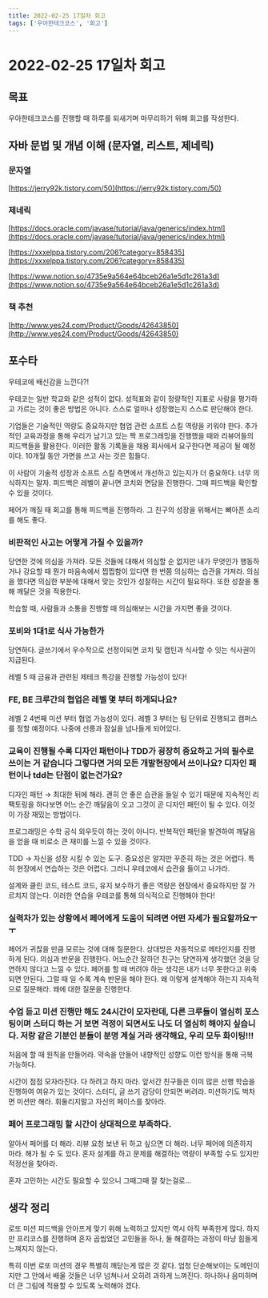 ```yaml
---
title: 2022-02-25 17일차 회고
tags: ['우아한테크코스', '회고']
---
```


# 2022-02-25 17일차 회고

<CenterImage image-src=https://user-images.githubusercontent.com/59357153/152970395-a31c8134-fc89-449f-b4dc-441e03df929c.png />

## 목표

우아한테크코스를 진행할 때 하루를 되새기며 마무리하기 위해 회고를 작성한다.

## 자바 문법 및 개념 이해 (문자열, 리스트, 제네릭)

### 문자열

[https://jerry92k.tistory.com/50](https://jerry92k.tistory.com/50)

### 제네릭

[https://docs.oracle.com/javase/tutorial/java/generics/index.html](https://docs.oracle.com/javase/tutorial/java/generics/index.html)

[https://xxxelppa.tistory.com/206?category=858435](https://xxxelppa.tistory.com/206?category=858435)

[https://www.notion.so/4735e9a564e64bceb26a1e5d1c261a3d](https://www.notion.so/4735e9a564e64bceb26a1e5d1c261a3d)

### 책 추천

[http://www.yes24.com/Product/Goods/42643850](http://www.yes24.com/Product/Goods/42643850)

## 포수타

우테코에 배신감을 느낀다?! 

우테코는 일반 학교와 같은 성적이 없다. 성적표와 같이 정량적인 지표로 사람을 평가하고 가르는 것이 좋은 방법은 아니다. 스스로 얼마나 성장했는지 스스로  판단해야 한다.

기업들은 기술적인 역량도 중요하지만 협업 관련 소프트 스킬 역량을 키워야 한다. 추가적인 교육과정을 통해 우리가 남기고 있는 짝 프로그래밍을 진행했을 때와 리뷰어들의 피드백들을 활용한다. 이러한 활동 기록들을 채용 회사에서 요구한다면 제공이 될 예정이다. 10개월 동안 가면을 쓰고 사는 것은 힘들다. 

이 사람이 기술적 성장과 소프트 스킬 측면에서 개선하고 있는지가 더 중요하다. 너무 의식하지는 말자. 피드백은 레벨이 끝나면 코치와 면담을 진행한다. 그때 피드백을 확인할 수 있을 것이다.

페어가 깨질 때 회고를 통해 피드백을 진행하라. 그 친구의 성장을 위해서는 뼈아픈 소리를 해도 좋다.

### 비판적인 사고는 어떻게 가질 수 있을까?

당연한 것에 의심을 가져라. 모든 것들에 대해서 의심할 순 없지만 내가 무엇인가 행동하거나 강요할 때 뭔가 마음속에서 찝찝함이 있다면 한 번쯤 의심하는 습관을 가져라. 의심을 했다면 의심한 부분에 대해서 맞는 것인가 성찰하는 시간이 필요하다. 또한 성찰을 통해 깨달은 것을 적용한다.

학습할 때, 사람들과 소통을 진행할 때 의심해보는 시간을 가지면 좋을 것이다.

### 포비와 1대1로 식사 가능한가

당연하다. 글쓰기에서 우수작으로 선정이되면 코치 및 캡틴과 식사할 수 잇는 식사권이 지급된다.

레벨 5 때 금융과 관련된 제테크 특강을 진행할 가능성이 있다!

### FE, BE 크루간의 협업은 레벨 몇 부터 하게되나요?

레벨 2 4번째 미션 부터 협업 가능성이 있다. 레벨 3 부터는 팀 단위로 진행되고 캠퍼스를 정할 예정이다. 나중에 선릉과 잠실을 넘나들게 되어있다.

### 교육이 진행될 수록 디자인 패턴이나 TDD가 굉장히 중요하고 거의 필수로 쓰이는 거 같습니다 그렇다면 거의 모든 개발현장에서 쓰이나요? 디자인 패턴이나 tdd는 단점이 없는건가요?

디자인 패턴 → 최대한 뒤에 해라. 괜히 안 좋은 습관을 들일 수 있기 때문에 지속적인 리팩토링을 하다보면 어느 순간 깨달음이 오고 그것이 곧 디자인 패턴이 될 수 있다. 이것이 가장 재밌는 방법이다.

프로그래밍은 수학 공식 외우듯이 하는 것이 아니다. 반복적인 패턴을 발견하여 깨달음을 얻을 때 비로소 큰 재미를 느낄 수 있을 것이다.

TDD → 자신을 성장 시킬 수 있는 도구. 중요성은 알지만 꾸준히 하는 것은 어렵다. 특히 현장에서 연습하는 것은 어렵다. 그러니 우테코에서 습관을 들이고 나가라.

설계와 클린 코드, 테스트 코드, 유지 보수하기 좋은 역량은 현장에서 중요하지만 잘 가르치지 않는다. 이러한 연습을 우테코를 통해 의식적으로 진행해야 한다!

### 실력차가 있는 상황에서 페어에게 도움이 되려면 어떤 자세가 필요할까요ㅜㅜ

페어가 귀찮을 만큼 모르는 것에 대해 질문한다. 상대방은 자동적으로 메타인지를 진행하게 된다. 의심과 반문을 진행한다. 어느순간 잘하던 친구는 당연하게 생각했던 것을 당연하지 않다고 느낄 수 있다. 페어를 할 때 버려야 하는 생각은 내가 너무 못한다고 위축되면 안된다. 그럴 때 일 수록 계속 반문을 해야 한다. 왜 이렇게 설계해야 하는지 지속적으로 질문해라. 왜에 대한 질문을 진행한다.

### 수업 듣고 미션 진행만 해도 24시간이 모자란데, 다른 크루들이 열심히 포스팅이며 스터디 하는 거 보면 걱정이 되면서도 나도 더 열심히 해야지 싶습니다. 저랑 같은 기분인 분들이 분명 계실 거라 생각해요, 우리 모두 화이팅!!!

처음에 할 때 원칙을 만들어라. 약속을 만들어 내향적인 성향도 이런 방식을 통해 극복 가능하다.

시간이 점점 모자라진다. 다 하려고 하지 마라. 앞서간 친구들은 이미 많은 선행 학습을 진행하여 여유가 있는 것이다. 스터디, 글 쓰기 감당이 안되면 버려라. 미션하기도 벅차면 미션만 해라. 휘둘리지말고 자신의 페이스를 찾아라.

### 페어 프로그래밍 할 시간이 상대적으로 부족하다.

알아서 페어를 더 해라. 리뷰 요청 보낸 뒤 하고 싶으면 더 해라. 너무 페어에 의존하지 마라. 해가 될 수 도 있다. 혼자 설계를 하고 문제를 해결하는 역량이 부족할 수도 있지만 적정선을 찾아라.

혼자 고민하는 시간도 필요할 수 있으니 그때그때 잘 찾는걸로...

## 생각 정리

로또 미션 피드백을 안아프게 맞기 위해 노력하고 있지만 역시 아직 부족한게 많다. 하지만 프리코스를 진행하며 혼자 곱씹었던 고민들을 하나, 둘 해결하는 과정이 마냥 힘들게 느껴지지 않는다.

특히 이번 로또 미션의 경우 특별히 깨닫는게 많은 것 같다. 엄청 단순해보이는 도메인이지만 그 안에서 배울 것들은 너무 넘쳐나서 오히려 과하게 느껴진다. 하나하나 음미하며 더 큰 그림에 적용할 수 있도록 노력해야 겠다.

<TagLinks />